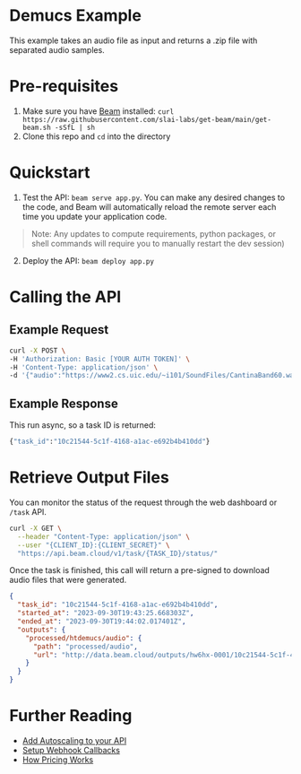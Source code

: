 # Demucs Example

This example takes an audio file as input and returns a .zip file with separated audio samples.

# Pre-requisites 

1. Make sure you have [Beam](https://beam.cloud) installed: `curl https://raw.githubusercontent.com/slai-labs/get-beam/main/get-beam.sh -sSfL | sh`
2. Clone this repo and `cd` into the directory

# Quickstart

1. Test the API: `beam serve app.py`. You can make any desired changes to the code, and Beam will automatically reload the remote server each time you update your application code. 
> Note: Any updates to compute requirements, python packages, or shell commands will require you to manually restart the dev session)
2. Deploy the API: `beam deploy app.py`

# Calling the API

## Example Request

```sh
curl -X POST \
-H 'Authorization: Basic [YOUR AUTH TOKEN]' \
-H 'Content-Type: application/json' \
-d '{"audio":"https://www2.cs.uic.edu/~i101/SoundFiles/CantinaBand60.wav"}'
```
## Example Response

This run async, so a task ID is returned: 

```sh
{"task_id":"10c21544-5c1f-4168-a1ac-e692b4b410dd"}
```

# Retrieve Output Files

You can monitor the status of the request through the web dashboard or `/task` API.

```sh
curl -X GET \
  --header "Content-Type: application/json" \
  --user "{CLIENT_ID}:{CLIENT_SECRET}" \
  "https://api.beam.cloud/v1/task/{TASK_ID}/status/"
```

Once the task is finished, this call will return a pre-signed to download audio files that were generated.

```json
{
  "task_id": "10c21544-5c1f-4168-a1ac-e692b4b410dd",
  "started_at": "2023-09-30T19:43:25.668303Z",
  "ended_at": "2023-09-30T19:44:02.017401Z",
  "outputs": {
    "processed/htdemucs/audio": {
      "path": "processed/audio",
      "url": "http://data.beam.cloud/outputs/hw6hx-0001/10c21544-5c1f-4168-a1ac-e692b4b410dd/output.zip"
    }
  }
}
```

# Further Reading

* [Add Autoscaling to your API](https://docs.beam.cloud/deployment/autoscaling)
* [Setup Webhook Callbacks](https://docs.beam.cloud/deployment/callbacks)
* [How Pricing Works](https://docs.beam.cloud/account/pricing-and-billing)